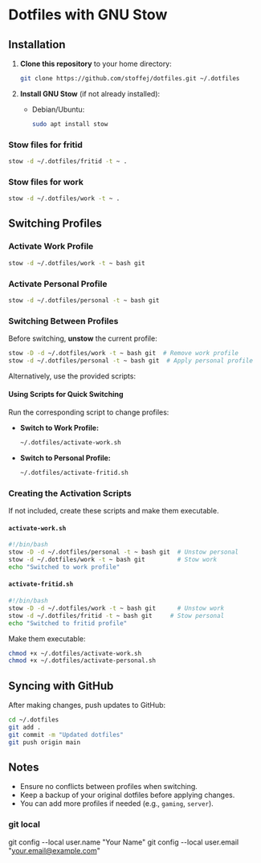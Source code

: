 # Dotfiles with GNU Stow

## Installation

1. **Clone this repository** to your home directory:
   ```sh
   git clone https://github.com/stoffej/dotfiles.git ~/.dotfiles
   ```

2. **Install GNU Stow** (if not already installed):
   
   - Debian/Ubuntu:
     ```sh
     sudo apt install stow
     ```
   
### Stow files for fritid

```sh
stow -d ~/.dotfiles/fritid -t ~ .
```

### Stow files for work
```sh
stow -d ~/.dotfiles/work -t ~ .
```

## Switching Profiles

### Activate Work Profile
```sh
stow -d ~/.dotfiles/work -t ~ bash git
```

### Activate Personal Profile
```sh
stow -d ~/.dotfiles/personal -t ~ bash git
```

### Switching Between Profiles
Before switching, **unstow** the current profile:

```sh
stow -D -d ~/.dotfiles/work -t ~ bash git  # Remove work profile
stow -d ~/.dotfiles/personal -t ~ bash git  # Apply personal profile
```

Alternatively, use the provided scripts:

#### **Using Scripts for Quick Switching**
Run the corresponding script to change profiles:

- **Switch to Work Profile:**
  ```sh
  ~/.dotfiles/activate-work.sh
  ```

- **Switch to Personal Profile:**
  ```sh
  ~/.dotfiles/activate-fritid.sh
  ```

### Creating the Activation Scripts
If not included, create these scripts and make them executable.

#### `activate-work.sh`
```sh
#!/bin/bash
stow -D -d ~/.dotfiles/personal -t ~ bash git  # Unstow personal
stow -d ~/.dotfiles/work -t ~ bash git         # Stow work
echo "Switched to work profile"
```

#### `activate-fritid.sh`
```sh
#!/bin/bash
stow -D -d ~/.dotfiles/work -t ~ bash git      # Unstow work
stow -d ~/.dotfiles/fritid -t ~ bash git     # Stow personal
echo "Switched to fritid profile"
```

Make them executable:
```sh
chmod +x ~/.dotfiles/activate-work.sh
chmod +x ~/.dotfiles/activate-personal.sh
```

## Syncing with GitHub
After making changes, push updates to GitHub:

```sh
cd ~/.dotfiles
git add .
git commit -m "Updated dotfiles"
git push origin main
```

## Notes
- Ensure no conflicts between profiles when switching.
- Keep a backup of your original dotfiles before applying changes.
- You can add more profiles if needed (e.g., `gaming`, `server`).


### git local

git config --local user.name "Your Name"
git config --local user.email "your.email@example.com"
